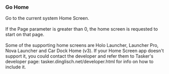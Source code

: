 ### Go Home

Go to the current system Home Screen.\
\
If the Page parameter is greater than 0, the home screen is requested to
start on that page.\
\
Some of the supporting home screens are Holo Launcher, Launcher Pro,
Nova Launcher and Car Dock Home (v3). If your Home Screen app doesn\'t
support it, you could contact the developer and refer them to Tasker\'s
developer page: tasker.dinglisch.net/developer.html for info on how to
include it.
